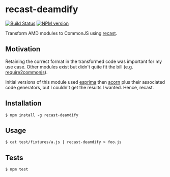 # recast-deamdify

[![Build Status](https://travis-ci.org/tanem/recast-deamdify.png?branch=master)](https://travis-ci.org/tanem/recast-deamdify)
[![NPM version](https://badge.fury.io/js/recast-deamdify.svg)](http://badge.fury.io/js/recast-deamdify)

Transform AMD modules to CommonJS using [recast](https://github.com/benjamn/recast).

## Motivation

Retaining the correct format in the transformed code was important for my use case. Other modules exist but didn't quite fit the bill (e.g. [require2commonjs](https://github.com/villadora/require2commonjs)).

Initial versions of this module used [esprima](https://github.com/jquery/esprima) then [acorn](https://github.com/marijnh/acorn) plus their associated code generators, but I couldn't get the results I wanted. Hence, recast.

## Installation

```
$ npm install -g recast-deamdify
```

## Usage

```
$ cat test/fixtures/a.js | recast-deamdify > foo.js
```

## Tests

```
$ npm test
```
